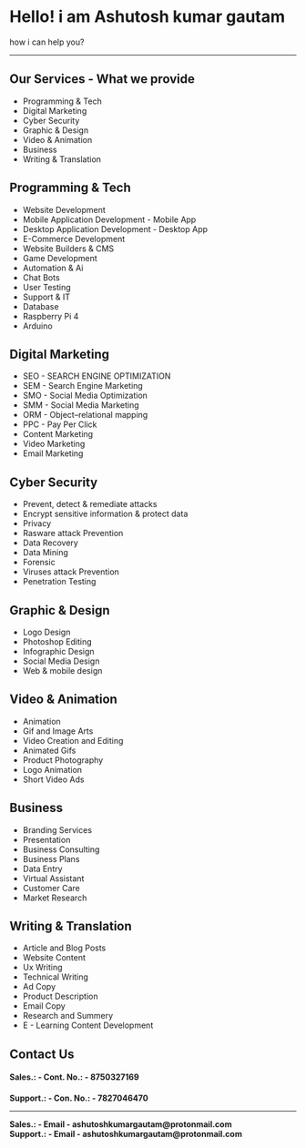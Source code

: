 <html>
<head>
   <head>
  <meta charset="UTF-8">
  <meta name="description" content="Hacking tool,programming languages,">
  <meta name="keywords" content="HTML, CSS, JavaScript contact me - 7217723683">
  <meta name="author" content="Ashutosh Kumar Gautam">
  <meta name="viewport" content="width=device-width, initial-scale=1.0">
 <link rel="stylesheet" href="https://stackpath.bootstrapcdn.com/bootstrap/4.5.2/css/bootstrap.min.css" integrity="sha384-JcKb8q3iqJ61gNV9KGb8thSsNjpSL0n8PARn9HuZOnIxN0hoP+VmmDGMN5t9UJ0Z" crossorigin="anonymous">
</head> 
</head>
<body>
   <h1>Hello! i am Ashutosh kumar gautam </h1>
   <p>how i can help you?</p>
  <hr>
   
<h2> Our Services - What we provide </h2> 
<ul>
   <li>Programming & Tech</li>
<li>Digital Marketing</li>
<li>Cyber Security</li>
<li>Graphic & Design</li>
<li>Video & Animation</li>
<li>Business</li>
<li>Writing & Translation</li>
</ul>

<h2>Programming & Tech</h2>
<ul>
   <li>Website Development</li>
<li>Mobile Application Development  - Mobile App</li>
<li>Desktop Application Development - Desktop App</li>
<li>E-Commerce Development</li>
<li>Website Builders & CMS</li>
<li>Game Development</li>
<li>Automation & Ai</li>
<li>Chat Bots</li>
<li>User Testing</li>
<li>Support & IT</li>
<li>Database</li>
<li>Raspberry Pi 4</li>
<li>Arduino</li>
</ul>

<h2>Digital Marketing</h2>
<ul>
<li>SEO - SEARCH ENGINE OPTIMIZATION</li>
<li>SEM -  Search Engine Marketing</li>
<li>SMO - Social Media Optimization</li>
<li>SMM - Social Media Marketing</li>
<li>ORM - Object–relational mapping</li>
<li>PPC - Pay Per Click</li>
<li>Content Marketing</li>
<li>Video Marketing</li>
<li>Email Marketing</li>
</ul>

<h2>Cyber Security</h2>
<ul>
<li>Prevent, detect & remediate attacks</li>
<li>Encrypt sensitive information & protect data</li>
<li>Privacy</li>
<li>Rasware attack Prevention</li> 
<li>Data Recovery </li>
<li>Data Mining </li>
<li>Forensic </li>
<li>Viruses attack Prevention</li>
<li>Penetration Testing</li> 
</ul>

<h2>Graphic & Design</h2>
<ul>
<li>Logo Design</li>
<li>Photoshop Editing</li>
<li>Infographic Design</li>
<li>Social Media Design</li>
<li>Web & mobile design</li>
</ul>

<h2>Video & Animation</h2>
<ul>
<li>Animation </li>
<li>Gif and Image Arts</li>
<li>Video Creation and Editing</li> 
<li>Animated Gifs</li>
<li>Product Photography</li>
<li>Logo Animation</li>
<li>Short Video Ads</li>
</ul>

<h2>Business</h2>
<ul>
<li>Branding Services</li>
<li>Presentation</li>
<li>Business Consulting</li>
<li>Business Plans</li>
<li>Data Entry</li>
<li>Virtual Assistant</li>
<li>Customer Care</li>
<li>Market Research</li>
</ul>


<h2>Writing & Translation</h2>
<ul>
<li>Article and Blog Posts</li>
<li>Website Content</li>
<li>Ux Writing</li>
<li>Technical Writing</li>
<li>Ad Copy</li>
<li>Product Description</li>
<li>Email Copy</li>
<li>Research and Summery</li>
<li>E - Learning Content Development</li>
</ul>
 
<h2>Contact Us</h2>
<h4><b>Sales.: - Cont. No.: - 8750327169<b>
<h4><b>Support.: - Con. No.: - 7827046470<b>
<hr>
Sales.: - Email - ashutoshkumargautam@protonmail.com
<br>
Support.: - Email - ashutoshkumargautam@protonmail.com
